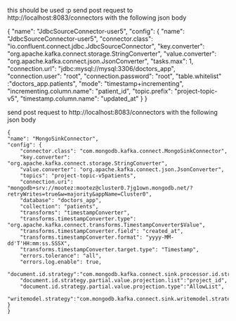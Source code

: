 this should be used :p 
send post request to http://localhost:8083/connectors with the following json body


{
"name": "JdbcSourceConnector-user5",
"config": {
"name": "JdbcSourceConnector-user5",
"connector.class": "io.confluent.connect.jdbc.JdbcSourceConnector",
"key.converter": "org.apache.kafka.connect.storage.StringConverter",
"value.converter": "org.apache.kafka.connect.json.JsonConverter",
"tasks.max": 1,
"connection.url": "jdbc:mysql://mysql:3306/doctors_app",
"connection.user": "root",
"connection.password": "root",
"table.whitelist" :"doctors_app.patients",
"mode": "timestamp+incrementing",
"incrementing.column.name": "patient_id",
"topic.prefix": "project-topic-v5",
"timestamp.column.name": "updated_at"
}
}

send post request to http://localhost:8083/connectors with the following json body

    {
    "name": "MongoSinkConnector",
    "config": {
        "connector.class": "com.mongodb.kafka.connect.MongoSinkConnector",
        "key.converter": "org.apache.kafka.connect.storage.StringConverter",
        "value.converter": "org.apache.kafka.connect.json.JsonConverter",
        "topics": "project-topic-v5patients",
        "connection.uri": "mongodb+srv://mootez:mootez@cluster0.7jg1own.mongodb.net/?retryWrites=true&w=majority&appName=Cluster0",
        "database": "doctors_app",
        "collection": "patients",
        "transforms": "timestampConverter",
        "transforms.timestampConverter.type": "org.apache.kafka.connect.transforms.TimestampConverter$Value",
        "transforms.timestampConverter.field": "created_at",
        "transforms.timestampConverter.format": "yyyy-MM-dd'T'HH:mm:ss.SSSX",
        "transforms.timestampConverter.target.type": "Timestamp",
        "errors.tolerance": "all",
        "errors.log.enable": true,
        "document.id.strategy":"com.mongodb.kafka.connect.sink.processor.id.strategy.PartialValueStrategy",
        "document.id.strategy.partial.value.projection.list":"project_id",
        "document.id.strategy.partial.value.projection.type":"AllowList",
        "writemodel.strategy":"com.mongodb.kafka.connect.sink.writemodel.strategy.ReplaceOneBusinessKeyStrategy"
    }
    }

